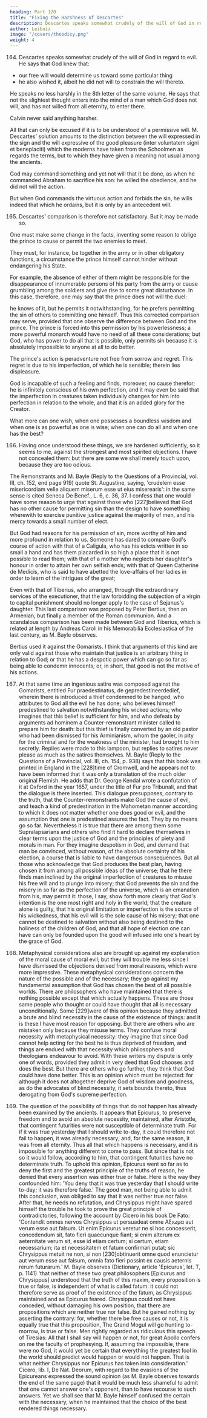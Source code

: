 ```yaml
---
heading: Part 120
title: "Fixing the Harshness of Descartes"
description: Descartes speaks somewhat crudely of the will of God in regard to evil
author: Leibniz
image: "/covers/theodicy.png"
weight: 4
---
```



164. Descartes speaks somewhat crudely of the will of God in regard to evil. He says that God knew that:
- our free will would determine us toward some particular thing
- he also wished it, albeit he did not will to constrain the will thereto. 

He speaks no less harshly in the 8th letter of the same volume. He says that not the slightest thought enters into the mind of a man which God does not will, and has not willed from all eternity, to enter there. 

Calvin never said anything harsher. 

All that can only be excused if it is to be understood of a permissive will. M. Descartes' solution amounts to the distinction between the will expressed in the sign and the will expressive of the good pleasure (inter voluntatem signi et beneplaciti) which the moderns have taken from the Schoolmen as regards the terms, but to which they have given a meaning not usual among the ancients.

God may command something and yet not will that it be done, as when he commanded Abraham to sacrifice his son: he willed the obedience, and he did not will the action. 

But when God commands the virtuous action and forbids the sin, he wills indeed that which he ordains, but it is only by an antecedent will.


165. Descartes' comparison is therefore not satisfactory. But it may be made so. 

One must make some change in the facts, inventing some reason to oblige the prince to cause or permit the two enemies to meet. 

They must, for instance, be together in the army or in other obligatory functions, a circumstance the prince himself cannot hinder without endangering his State. 

For example, the absence of either of them might be responsible for the disappearance of innumerable persons of his party from the army or cause grumbling among the soldiers and give rise to some great disturbance. In this case, therefore, one may say that the prince does not will the duel: 

he knows of it, but he permits it notwithstanding, for he prefers permitting the sin of others to committing one himself. Thus this corrected comparison may serve, provided that one observe the difference between God and the prince. The prince is forced into this permission by his powerlessness; a more powerful monarch would have no need of all these considerations; but God, who has power to do all that is possible, only permits sin because it is absolutely impossible to anyone at all to do better. 

The prince's action is peradventure not free from sorrow and regret. This regret is due to his imperfection, of which he is sensible; therein lies displeasure. 

God is incapable of such a feeling and finds, moreover, no cause therefor; he is infinitely conscious of his own perfection, and it may even be said that the imperfection in creatures taken individually changes for him into perfection in relation to the whole, and that it is an added glory for the Creator. 

What more can one wish, when one possesses a boundless wisdom and when one is as powerful as one is wise; when one can do all and when one has the best?


166. Having once understood these things, we are hardened sufficiently, so it seems to me, against the strongest and most spirited objections. I have not concealed them: but there are some we shall merely touch upon, because they are too odious. 

The Remonstrants and M. Bayle (Reply to the Questions of a Provincial, vol. III, ch. 152, end page 919) quote St. Augustine, saying, 'crudelem esse misericordiam velle aliquem miserum esse ut eius miserearis': in the same sense is cited Seneca De Benef., L. 6, c. 36, 37. I confess that one would have some reason to urge that against those who [227]believed that God has no other cause for permitting sin than the design to have something wherewith to exercise punitive justice against the majority of men, and his mercy towards a small number of elect. 

But God had reasons for his permission of sin, more worthy of him and more profound in relation to us. Someone has dared to compare God's course of action with that of a Caligula, who has his edicts written in so small a hand and has them placarded in so high a place that it is not possible to read them; with that of a mother who neglects her daughter's honour in order to attain her own selfish ends; with that of Queen Catherine de Medicis, who is said to have abetted the love-affairs of her ladies in order to learn of the intrigues of the great; 

Even with that of Tiberius, who arranged, through the extraordinary services of the executioner, that the law forbidding the subjection of a virgin to capital punishment should no longer apply to the case of Sejanus's daughter. This last comparison was proposed by Peter Bertius, then an Armenian, but finally a member of the Roman communion. And a scandalous comparison has been made between God and Tiberius, which is related at length by Andreas Caroli in his Memorabilia Ecclesiastica of the last century, as M. Bayle observes. 

Bertius used it against the Gomarists. I think that arguments of this kind are only valid against those who maintain that justice is an arbitrary thing in relation to God; or that he has a despotic power which can go so far as being able to condemn innocents; or, in short, that good is not the motive of his actions.


167. At that same time an ingenious satire was composed against the Gomarists, entitled Fur praedestinatus, de gepredestineerdedief, wherein there is introduced a thief condemned to be hanged, who attributes to God all the evil he has done; who believes himself predestined to salvation notwithstanding his wicked actions; who imagines that this belief is sufficient for him, and who defeats by arguments ad hominem a Counter-remonstrant minister called to prepare him for death: but this thief is finally converted by an old pastor who had been dismissed for his Arminianism, whom the gaoler, in pity for the criminal and for the weakness of the minister, had brought to him secretly. Replies were made to this lampoon, but replies to satires never please as much as the satires themselves. M. Bayle (Reply to the Questions of a Provincial, vol. III, ch. 154, p. 938) says that this book was printed in England in the [228]time of Cromwell, and he appears not to have been informed that it was only a translation of the much older original Flemish. He adds that Dr. George Kendal wrote a confutation of it at Oxford in the year 1657, under the title of Fur pro Tribunali, and that the dialogue is there inserted. This dialogue presupposes, contrary to the truth, that the Counter-remonstrants make God the cause of evil, and teach a kind of predestination in the Mahometan manner according to which it does not matter whether one does good or evil, and the assumption that one is predestined assures the fact. They by no means go so far. Nevertheless it is true that there are among them some Supralapsarians and others who find it hard to declare themselves in clear terms upon the justice of God and the principles of piety and morals in man. For they imagine despotism in God, and demand that man be convinced, without reason, of the absolute certainty of his election, a course that is liable to have dangerous consequences. But all those who acknowledge that God produces the best plan, having chosen it from among all possible ideas of the universe; that he there finds man inclined by the original imperfection of creatures to misuse his free will and to plunge into misery; that God prevents the sin and the misery in so far as the perfection of the universe, which is an emanation from his, may permit it: those, I say, show forth more clearly that God's intention is the one most right and holy in the world; that the creature alone is guilty, that his original limitation or imperfection is the source of his wickedness, that his evil will is the sole cause of his misery; that one cannot be destined to salvation without also being destined to the holiness of the children of God, and that all hope of election one can have can only be founded upon the good will infused into one's heart by the grace of God.

168. Metaphysical considerations also are brought up against my explanation of the moral cause of moral evil; but they will trouble me less since I have dismissed the objections derived from moral reasons, which were more impressive. These metaphysical considerations concern the nature of the possible and of the necessary; they go against my fundamental assumption that God has chosen the best of all possible worlds. There are philosophers who have maintained that there is nothing possible except that which actually happens. These are those same people who thought or could have thought that all is necessary unconditionally. Some [229]were of this opinion because they admitted a brute and blind necessity in the cause of the existence of things: and it is these I have most reason for opposing. But there are others who are mistaken only because they misuse terms. They confuse moral necessity with metaphysical necessity: they imagine that since God cannot help acting for the best he is thus deprived of freedom, and things are endued with that necessity which philosophers and theologians endeavour to avoid. With these writers my dispute is only one of words, provided they admit in very deed that God chooses and does the best. But there are others who go further, they think that God could have done better. This is an opinion which must be rejected: for although it does not altogether deprive God of wisdom and goodness, as do the advocates of blind necessity, it sets bounds thereto, thus derogating from God's supreme perfection.

169. The question of the possibility of things that do not happen has already been examined by the ancients. It appears that Epicurus, to preserve freedom and to avoid an absolute necessity, maintained, after Aristotle, that contingent futurities were not susceptible of determinate truth. For if it was true yesterday that I should write to-day, it could therefore not fail to happen, it was already necessary; and, for the same reason, it was from all eternity. Thus all that which happens is necessary, and it is impossible for anything different to come to pass. But since that is not so it would follow, according to him, that contingent futurities have no determinate truth. To uphold this opinion, Epicurus went so far as to deny the first and the greatest principle of the truths of reason, he denied that every assertion was either true or false. Here is the way they confounded him: 'You deny that it was true yesterday that I should write to-day; it was therefore false.' The good man, not being able to admit this conclusion, was obliged to say that it was neither true nor false. After that, he needs no refutation, and Chrysippus might have spared himself the trouble he took to prove the great principle of contradictories, following the account by Cicero in his book De Fato: 'Contendit omnes nervos Chrysippus ut persuadeat omne Αξιωμα aut verum esse aut falsum. Ut enim Epicurus veretur ne si hoc concesserit, concedendum sit, fato fieri quaecunque fiant; si enim alterum ex aeternitate verum sit, esse id etiam certum; si certum, etiam necessarium; ita et necessitatem et fatum confirmari putat; sic Chrysippus metuit ne non, si non [230]obtinuerit omne quod enuncietur aut verum esse aut falsum, omnia fato fieri possint ex causis aeternis rerum futurarum.' M. Bayle observes (Dictionary, article 'Epicurus', let. T, p. 1141) 'that neither of these two great philosophers [Epicurus and Chrysippus] understood that the truth of this maxim, every proposition is true or false, is independent of what is called fatum: it could not therefore serve as proof of the existence of the fatum, as Chrysippus maintained and as Epicurus feared. Chrysippus could not have conceded, without damaging his own position, that there are propositions which are neither true nor false. But he gained nothing by asserting the contrary: for, whether there be free causes or not, it is equally true that this proposition, The Grand Mogul will go hunting to-morrow, is true or false. Men rightly regarded as ridiculous this speech of Tiresias: All that I shall say will happen or not, for great Apollo confers on me the faculty of prophesying. If, assuming the impossible, there were no God, it would yet be certain that everything the greatest fool in the world should predict would happen or would not happen. That is what neither Chrysippus nor Epicurus has taken into consideration.' Cicero, lib. I, De Nat. Deorum, with regard to the evasions of the Epicureans expressed the sound opinion (as M. Bayle observes towards the end of the same page) that it would be much less shameful to admit that one cannot answer one's opponent, than to have recourse to such answers. Yet we shall see that M. Bayle himself confused the certain with the necessary, when he maintained that the choice of the best rendered things necessary.
